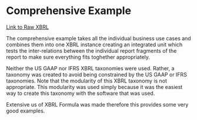 # Comprehensive Example

[Link to Raw XBRL](https://charleshoffmanCPA.github.io/examples/comprehensive-example/xasb/company-instance.xml)

The comprehensive example takes all the individual business use cases and combines them into one XBRL instance creating an integrated unit which tests the inter-relations between the individual report fragments of the report to make sure everything fits toghether appropriately.

Neither the US GAAP nor IFRS XBRL taxonomies were used.  Rather, a taxonomy was created to avoid being constrained by the US GAAP or IFRS taxonomies.  Note that the modularity of this XBRL taxonomy is not appropriate.  This modularity was used simply because it was the easiest way to create this taxonomy with the software that was used.

Extensive us of XBRL Formula was made therefore this provides some very good examples.
